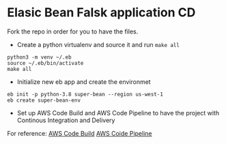 # Elasic Bean Falsk application CD

Fork the repo in order for you to have the files.

* Create a python virtualenv and source it and run `make all`
```
python3 -m venv ~/.eb
source ~/.eb/bin/activate
make all
```

* Initialize new eb app and create the environmet
```
eb init -p python-3.8 super-bean --region us-west-1
eb create super-bean-env
```

* Set up AWS Code Build and AWS Code Pipeline to have the project with Continous Integration and Delivery

For reference:
[AWS Code Build](https://docs.aws.amazon.com/codebuild/latest/userguide/getting-started.html)
[AWS Coide Pipeline](https://docs.aws.amazon.com/codepipeline/latest/userguide/getting-started-codepipeline.html)
